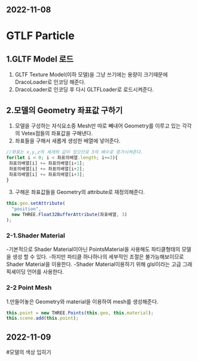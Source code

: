 ## 2022-11-08

# GTLF Particle

## 1.GLTF Model 로드

1.  GLTF Texture Model(이하 모델)을 그냥 쓰기에는 용량이 크기때문에 DracoLoader로 인코딩 해준다.
2.  DracoLoader로 인코딩 후 다시 GLTFLoader로 로드시켜준다.

## 2.모델의 Geometry 좌표값 구하기

1. 모델을 구성하는 자식요소중 Mesh만 따로 빼내어 Geometry를 이루고 있는 각각의 Vetex점들의 좌표값을 구해낸다.
2. 좌표들을 구해서 새롭게 생성한 배열에 넣어준다.

```javascript
//좌표는 x,y,z의 세개의 값이 있으므로 3의 배수로 증가시켜준다.
for(let i < 0; i < 좌표의배열.length; i+=3){
 좌표의배열[i] += 좌표의배열[i+1];
 좌표의배열[i] += 좌표의배열[i+2];
 좌표의배열[i] += 좌표의배열[i+3];
}
```

3. 구해온 좌표값들을 Geometry의 attribute로 재정의해준다.

```javascript
this.geo.setAttribute(
  "position",
  new THREE.Float32BufferAttribute(좌표배열, 3)
);
```

### 2-1.Shader Material

-기본적으로 Shader Material이아닌 PointsMaterial을 사용해도 파티클형태의 모델을 생성 할 수 있다. -하지만 파티클 하나하나의 세부적인 조절은 불가능해보이므로 Shader Material을 이용한다.
-Shader Material이용하기 위해 glsl이라는 고급 그래픽셰이딩 언어를 사용한다.

### 2-2 Point Mesh

1.만들어놓은 Geometry와 material을 이용하여 mesh를 생성해준다.

```javascript
this.point = new THREE.Points(this.geo, this.material);
this.scene.add(this.point);
```

## 2022-11-09

#모델의 색상 입히기
